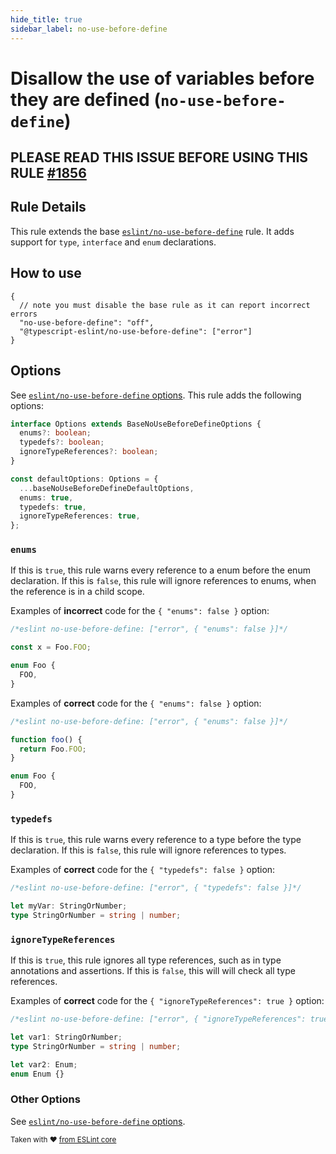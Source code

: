 ```yaml
---
hide_title: true
sidebar_label: no-use-before-define
---
```


# Disallow the use of variables before they are defined (`no-use-before-define`)

## PLEASE READ THIS ISSUE BEFORE USING THIS RULE [#1856](https://github.com/typescript-eslint/typescript-eslint/issues/1856)

## Rule Details

This rule extends the base [`eslint/no-use-before-define`](https://eslint.org/docs/rules/no-use-before-define) rule.
It adds support for `type`, `interface` and `enum` declarations.

## How to use

```jsonc
{
  // note you must disable the base rule as it can report incorrect errors
  "no-use-before-define": "off",
  "@typescript-eslint/no-use-before-define": ["error"]
}
```

## Options

See [`eslint/no-use-before-define` options](https://eslint.org/docs/rules/no-use-before-define#options).
This rule adds the following options:

```ts
interface Options extends BaseNoUseBeforeDefineOptions {
  enums?: boolean;
  typedefs?: boolean;
  ignoreTypeReferences?: boolean;
}

const defaultOptions: Options = {
  ...baseNoUseBeforeDefineDefaultOptions,
  enums: true,
  typedefs: true,
  ignoreTypeReferences: true,
};
```

### `enums`

If this is `true`, this rule warns every reference to a enum before the enum declaration.
If this is `false`, this rule will ignore references to enums, when the reference is in a child scope.

Examples of **incorrect** code for the `{ "enums": false }` option:

```ts
/*eslint no-use-before-define: ["error", { "enums": false }]*/

const x = Foo.FOO;

enum Foo {
  FOO,
}
```

Examples of **correct** code for the `{ "enums": false }` option:

```ts
/*eslint no-use-before-define: ["error", { "enums": false }]*/

function foo() {
  return Foo.FOO;
}

enum Foo {
  FOO,
}
```

### `typedefs`

If this is `true`, this rule warns every reference to a type before the type declaration.
If this is `false`, this rule will ignore references to types.

Examples of **correct** code for the `{ "typedefs": false }` option:

```ts
/*eslint no-use-before-define: ["error", { "typedefs": false }]*/

let myVar: StringOrNumber;
type StringOrNumber = string | number;
```

### `ignoreTypeReferences`

If this is `true`, this rule ignores all type references, such as in type annotations and assertions.
If this is `false`, this will will check all type references.

Examples of **correct** code for the `{ "ignoreTypeReferences": true }` option:

```ts
/*eslint no-use-before-define: ["error", { "ignoreTypeReferences": true }]*/

let var1: StringOrNumber;
type StringOrNumber = string | number;

let var2: Enum;
enum Enum {}
```

### Other Options

See [`eslint/no-use-before-define` options](https://eslint.org/docs/rules/no-use-before-define#options).

<sup>Taken with ❤️ [from ESLint core](https://github.com/eslint/eslint/blob/master/docs/rules/no-use-before-define.md)</sup>
